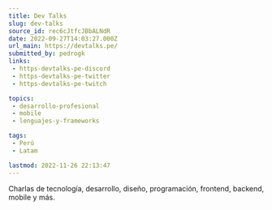 ```yaml
---
title: Dev Talks
slug: dev-talks
source_id: rec6cJtfcJBbALNdR
date: 2022-09-27T14:03:27.000Z
url_main: https://devtalks.pe/
submitted_by: pedrogk
links: 
 - https-devtalks-pe-discord
 - https-devtalks-pe-twitter
 - https-devtalks-pe-twitch

topics: 
 - desarrollo-profesional
 - mobile
 - lenguajes-y-frameworks

tags: 
 - Perú
 - Latam

lastmod: 2022-11-26 22:13:47
---
```


Charlas de tecnología, desarrollo, diseño, programación, frontend, backend, mobile y más.
